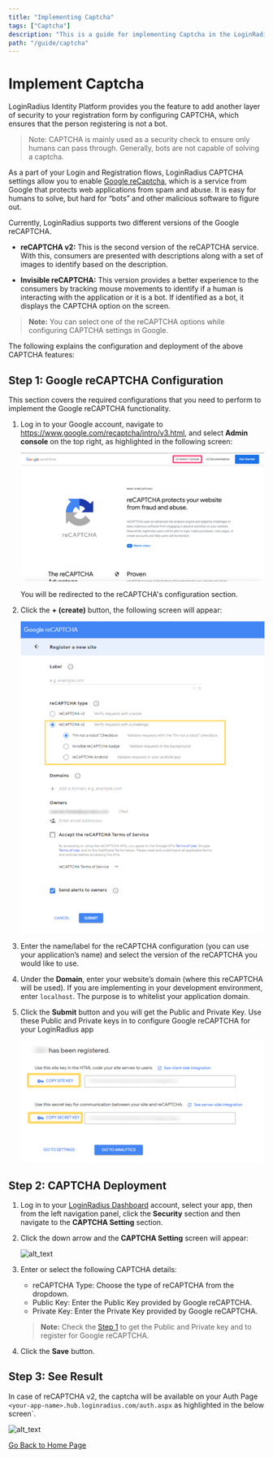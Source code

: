 ```yaml
---
title: "Implementing Captcha"
tags: ["Captcha"]
description: "This is a guide for implementing Captcha in the LoginRadius Identity Platform."
path: "/guide/captcha"
---
```

# Implement Captcha 

LoginRadius Identity Platform provides you the feature to add another layer of security to your registration form by configuring CAPTCHA, which ensures that the person registering is not a bot.

> Note: CAPTCHA is mainly used as a security check to ensure only humans can pass through. Generally, bots are not capable of solving a captcha.

As a part of your Login and Registration flows, LoginRadius CAPTCHA settings allow you to enable [Google reCaptcha](#step-1-google-recaptcha-configuration), which is a service from Google that protects web applications from spam and abuse. It is easy for humans to solve, but hard for “bots” and other malicious software to figure out.

Currently, LoginRadius supports two different versions of the Google reCAPTCHA.

* **reCAPTCHA v2:** This is the second version of the reCAPTCHA service. With this, consumers are presented with descriptions along with a set of images to identify based on the description.

* **Invisible reCAPTCHA:** This version provides a better experience to the consumers by tracking mouse movements to identify if a human is interacting with the application or it is a bot. If identified as a bot, it displays the CAPTCHA option on the screen.

> **Note:** You can select one of the reCAPTCHA options while configuring CAPTCHA settings in Google.

The following explains the configuration and deployment of the above CAPTCHA features:

## Step 1: Google reCAPTCHA Configuration

This section covers the required configurations that you need to perform to implement the Google reCAPTCHA functionality.

1. Log in to your Google account, navigate to https://www.google.com/recaptcha/intro/v3.html, and select **Admin console** on the top right, as highlighted in the following screen:

   ![alt_text](images/google-recaptcha.png "image_tooltip")

   You will be redirected to the reCAPTCHA's configuration section.

2. Click the **+ (create)** button, the following screen will appear:

   ![alt_text](images/add-site.png "image_tooltip")

3. Enter the name/label for the reCAPTCHA configuration (you can use your application’s name) and select the version of the reCAPTCHA you would like to use. 

4. Under the **Domain**, enter your website’s domain (where this reCAPTCHA will be used). If you are implementing in your development environment, enter `localhost`. The purpose is to whitelist your application domain.

5. Click the **Submit** button and you will get the Public and Private Key. Use these Public and Private keys in to configure Google reCAPTCHA for your LoginRadius app

   ![alt_text](images/keys.png "image_tooltip")


## Step 2: CAPTCHA Deployment

1. Log in to your [LoginRadius Dashboard](https://dashboard.loginradius.com/dashboard) account, select your app, then from the left navigation panel, click the **Security** section and then navigate to the **CAPTCHA Setting** section.

2. Click the down arrow and the **CAPTCHA Setting** screen will appear:

   ![alt_text](/images/captcha-setting.png "image_tooltip")

3. Enter or select the following CAPTCHA details:

   * reCAPTCHA Type: Choose the type of reCAPTCHA from the dropdown.
   * Public Key: Enter the Public Key provided by Google reCAPTCHA.
   * Private Key: Enter the Private Key provided by Google reCAPTCHA.

   > **Note:** Check the [Step 1](#step-1-google-recaptcha-configuration) to get the Public and Private key and to register for Google reCAPTCHA.

4. Click the **Save** button.


## Step 3: See Result

In case of reCAPTCHA v2, the captcha will be available on your Auth Page `<your-app-name>.hub.loginradius.com/auth.aspx` as highlighted in the below screen`.


![alt_text](/images/auth-captcha.png "image_tooltip")



[Go Back to Home Page](/)

